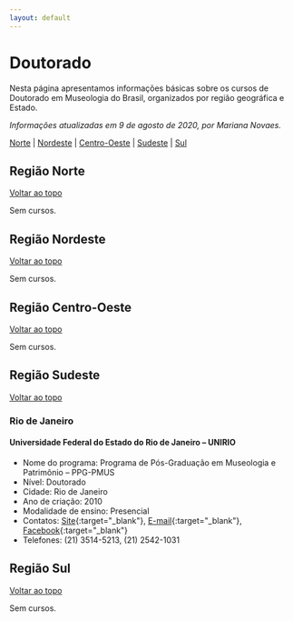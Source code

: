 ```yaml
---
layout: default
---
```


# Doutorado

Nesta página apresentamos informações básicas sobre os cursos de Doutorado em Museologia do Brasil, organizados por região geográfica e Estado.

_Informações atualizadas em 9 de agosto de 2020, por Mariana Novaes._

[Norte](#região-norte) | [Nordeste](#região-nordeste) | [Centro-Oeste](#região-centro-oeste) | [Sudeste](#região-sudeste) | [Sul](#região-sul)

## Região Norte
[Voltar ao topo](#doutorado)

Sem cursos.

## Região Nordeste
[Voltar ao topo](#doutorado)

Sem cursos.

## Região Centro-Oeste
[Voltar ao topo](#doutorado)

Sem cursos.

## Região Sudeste
[Voltar ao topo](#doutorado)

### Rio de Janeiro

#### Universidade Federal do Estado do Rio de Janeiro – UNIRIO
- Nome do programa: Programa de Pós-Graduação em Museologia e Patrimônio – PPG-PMUS
- Nível: Doutorado
- Cidade: Rio de Janeiro
- Ano de criação: 2010
- Modalidade de ensino: Presencial
- Contatos: [Site](http://www.unirio.br/ppg-pmus/){:target="_blank"}, [E-mail](mailto:coordenacaoppgpmus@unirio.br){:target="_blank"}, [Facebook](https://www.facebook.com/ppgpmus/){:target="_blank"}
- Telefones: (21) 3514-5213, (21) 2542-1031

## Região Sul
[Voltar ao topo](#doutorado)

Sem cursos.
